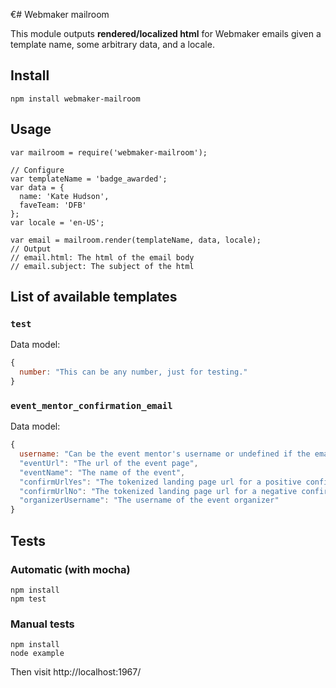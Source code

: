 €# Webmaker mailroom

This module outputs **rendered/localized html** for Webmaker emails given a template name, some arbitrary data, and a locale.

## Install
```
npm install webmaker-mailroom
```

## Usage
```
var mailroom = require('webmaker-mailroom');

// Configure
var templateName = 'badge_awarded';
var data = {
  name: 'Kate Hudson',
  faveTeam: 'DFB'
};
var locale = 'en-US';

var email = mailroom.render(templateName, data, locale);
// Output
// email.html: The html of the email body
// email.subject: The subject of the html
```
## List of available templates

### `test`
Data model:
```js
{
  number: "This can be any number, just for testing."
}
```

### `event_mentor_confirmation_email`
Data model:
```js
{
  username: "Can be the event mentor's username or undefined if the email is not associated with a username",
  "eventUrl": "The url of the event page",
  "eventName": "The name of the event",
  "confirmUrlYes": "The tokenized landing page url for a positive confirmation",
  "confirmUrlNo": "The tokenized landing page url for a negative confirmation",
  "organizerUsername": "The username of the event organizer"
}
```

## Tests

### Automatic (with mocha)

```
npm install
npm test
```
### Manual tests

```
npm install
node example
```
Then visit http://localhost:1967/<template name> in your browser.

## Adding a new email template

1. If your email event is called "Awesome Event", create an html file in `templates/` called `awesome_event.html`
2. Refer to the [nunjucks templating docs](http://mozilla.github.io/nunjucks/templating.html) for how to add templated data.
3. Add strings to `locale/en_US/strings.json`. In the template, you should use the syntax `{{ 'key-name' | gettext }}`
4. Add a subject to `locale/en_US/strings.json`. The key should be `subject_<template name>`.
5. Add some test data to `test/mock-data.js`. You should format your test data as an array of test data sets, commenting each one if necessary.
6. Manually test your template by running `npm example`. If your html file was `templates/awesome_event.html`, you would navigate to `http://localhost:1967/awesome_event` in your browser.
7. Add automatic tests for your template to `test/test.js` and run `npm test`.
8. Update the 'List of available templates' section in `README.md`  with the event name and data model.

